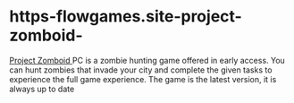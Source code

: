 # https-flowgames.site-project-zomboid-
[Project Zomboid ](https://flowgames.site/project-zomboid/)PC is a zombie hunting game offered in early access. You can hunt zombies that invade your city and complete the given tasks to experience the full game experience. The game is the latest version, it is always up to date
